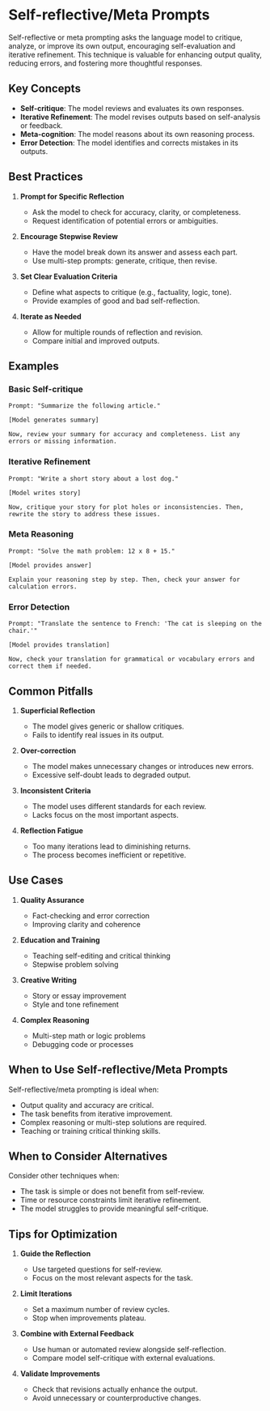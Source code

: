 # Self-reflective/Meta Prompts

Self-reflective or meta prompting asks the language model to critique, analyze, or improve its own output, encouraging self-evaluation and iterative refinement. This technique is valuable for enhancing output quality, reducing errors, and fostering more thoughtful responses.

## Key Concepts

- **Self-critique**: The model reviews and evaluates its own responses.
- **Iterative Refinement**: The model revises outputs based on self-analysis or feedback.
- **Meta-cognition**: The model reasons about its own reasoning process.
- **Error Detection**: The model identifies and corrects mistakes in its outputs.

## Best Practices

1. **Prompt for Specific Reflection**
   - Ask the model to check for accuracy, clarity, or completeness.
   - Request identification of potential errors or ambiguities.

2. **Encourage Stepwise Review**
   - Have the model break down its answer and assess each part.
   - Use multi-step prompts: generate, critique, then revise.

3. **Set Clear Evaluation Criteria**
   - Define what aspects to critique (e.g., factuality, logic, tone).
   - Provide examples of good and bad self-reflection.

4. **Iterate as Needed**
   - Allow for multiple rounds of reflection and revision.
   - Compare initial and improved outputs.

## Examples

### Basic Self-critique
```
Prompt: "Summarize the following article."

[Model generates summary]

Now, review your summary for accuracy and completeness. List any errors or missing information.
```

### Iterative Refinement
```
Prompt: "Write a short story about a lost dog."

[Model writes story]

Now, critique your story for plot holes or inconsistencies. Then, rewrite the story to address these issues.
```

### Meta Reasoning
```
Prompt: "Solve the math problem: 12 x 8 + 15."

[Model provides answer]

Explain your reasoning step by step. Then, check your answer for calculation errors.
```

### Error Detection
```
Prompt: "Translate the sentence to French: 'The cat is sleeping on the chair.'"

[Model provides translation]

Now, check your translation for grammatical or vocabulary errors and correct them if needed.
```

## Common Pitfalls

1. **Superficial Reflection**
   - The model gives generic or shallow critiques.
   - Fails to identify real issues in its output.

2. **Over-correction**
   - The model makes unnecessary changes or introduces new errors.
   - Excessive self-doubt leads to degraded output.

3. **Inconsistent Criteria**
   - The model uses different standards for each review.
   - Lacks focus on the most important aspects.

4. **Reflection Fatigue**
   - Too many iterations lead to diminishing returns.
   - The process becomes inefficient or repetitive.

## Use Cases

1. **Quality Assurance**
   - Fact-checking and error correction
   - Improving clarity and coherence

2. **Education and Training**
   - Teaching self-editing and critical thinking
   - Stepwise problem solving

3. **Creative Writing**
   - Story or essay improvement
   - Style and tone refinement

4. **Complex Reasoning**
   - Multi-step math or logic problems
   - Debugging code or processes

## When to Use Self-reflective/Meta Prompts

Self-reflective/meta prompting is ideal when:
- Output quality and accuracy are critical.
- The task benefits from iterative improvement.
- Complex reasoning or multi-step solutions are required.
- Teaching or training critical thinking skills.

## When to Consider Alternatives

Consider other techniques when:
- The task is simple or does not benefit from self-review.
- Time or resource constraints limit iterative refinement.
- The model struggles to provide meaningful self-critique.

## Tips for Optimization

1. **Guide the Reflection**
   - Use targeted questions for self-review.
   - Focus on the most relevant aspects for the task.

2. **Limit Iterations**
   - Set a maximum number of review cycles.
   - Stop when improvements plateau.

3. **Combine with External Feedback**
   - Use human or automated review alongside self-reflection.
   - Compare model self-critique with external evaluations.

4. **Validate Improvements**
   - Check that revisions actually enhance the output.
   - Avoid unnecessary or counterproductive changes.
